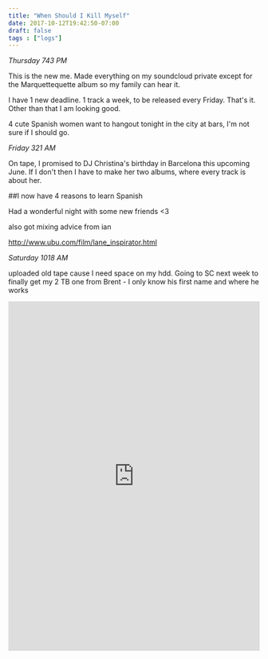 ```yaml
---
title: "When Should I Kill Myself"
date: 2017-10-12T19:42:50-07:00
draft: false
tags : ["logs"]
---
```




*Thursday 743 PM*

This is the new me. Made everything on my soundcloud private except for the Marquettequette album so my family can hear it.

I have 1 new deadline. 1 track a week, to be released every Friday. That's it. Other than that I am looking good.

4 cute Spanish women want to hangout tonight in the city at bars, I'm not sure if I should go.   


*Friday 321 AM*

On tape, I promised to DJ Christina's birthday in Barcelona this upcoming June. If I don't then I have to make her two albums, where every track is about her.

##I now have 4 reasons to learn Spanish

Had a wonderful night with some new friends <3



also got mixing advice from ian


http://www.ubu.com/film/lane_inspirator.html

*Saturday 1018 AM*

uploaded old tape cause I need space on my hdd. Going to SC next week to finally get my 2 TB one from Brent - I only know his first name and where he works

<iframe width="100%" height="700" scrolling="no" frameborder="no" src="https://w.soundcloud.com/player/?url=https%3A//api.soundcloud.com/playlists/359831909%3Fsecret_token%3Ds-XiQuv&amp;color=%23ff5500&amp;auto_play=false&amp;hide_related=false&amp;show_comments=true&amp;show_user=true&amp;show_reposts=false&amp;show_teaser=true&amp;visual=true"></iframe>
